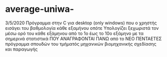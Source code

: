 # average-uniwa-
3/5/2020  Πρόγραμμα στην  C   για  desktop (only windows)  που  ο χρηστής εισάγει του βαθμολογία  κάθε εξαμήνου     οπότε   Υπολογίζει ξεχωριστά τον  μέσω  ορό του κάθε εξάμηνου   από το 1ο έως το 10ο     εξάμηνο με τα σημερινά στατιστικά  ΠΟΥ ΑΝΑΓΡΑΦΟΝΤΑΙ  ΠΑΝΩ  από το ΝΕΟ ΠΕΝΤΑΕΤΕΣ  πρόγραμμα σπουδών του τμήματός  μηχανικών βιομηχανικής σχεδίασης και παραγωγής     
